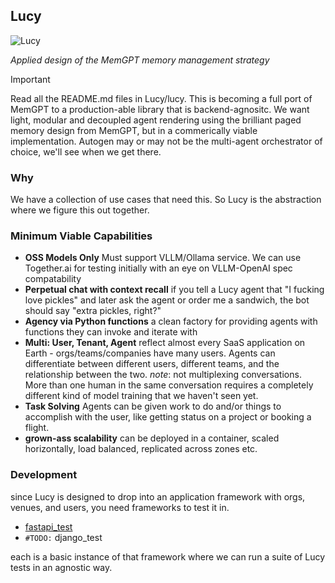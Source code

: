 ## Lucy

![Lucy](https://good_morning.gif)

_Applied design of the  MemGPT memory management strategy_


> [!IMPORTANT]
> Read all the README.md files in Lucy/lucy. This is becoming a full port of MemGPT to a production-able library that is backend-agnositc.
> We want light, modular and decoupled agent rendering using the brilliant paged memory design from MemGPT, but in a commerically viable implementation.
> Autogen may or may not be the multi-agent orchestrator of choice, we'll see when we get there.

### Why
We have a collection of use cases that need this. So Lucy is the abstraction where we figure this out together.

### Minimum Viable Capabilities
- **OSS Models Only**
  Must support VLLM/Ollama service. We can use Together.ai for testing initially with an eye on VLLM-OpenAI spec compatability
- **Perpetual chat with context recall**
  if you tell a Lucy agent that "I fucking love pickles" and later ask the agent or order me a sandwich, the bot should say "extra pickles, right?"
- **Agency via Python functions**
  a clean factory for providing agents with functions they can invoke and iterate with
- **Multi: User, Tenant, Agent**
  reflect almost every SaaS application on Earth - orgs/teams/companies have many users. Agents can differentiate between different users, different teams, and the relationship between the two.
  _note_: not multiplexing conversations. More than one human in the same conversation requires a completely different kind of model training that we haven't seen yet.
- **Task Solving**
  Agents can be given work to do and/or things to accomplish with the user, like getting status on a project or booking a flight.
- **grown-ass scalability**
  can be deployed in a container, scaled horizontally, load balanced, replicated across zones etc.

### Development
since Lucy is designed to drop into an application framework with orgs, venues, and users, you need frameworks to test it in.
- [fastapi_test](fastapi_test)
- `#TODO:` django_test

each is a basic instance of that framework where we can run a suite of Lucy tests in an agnostic way.


